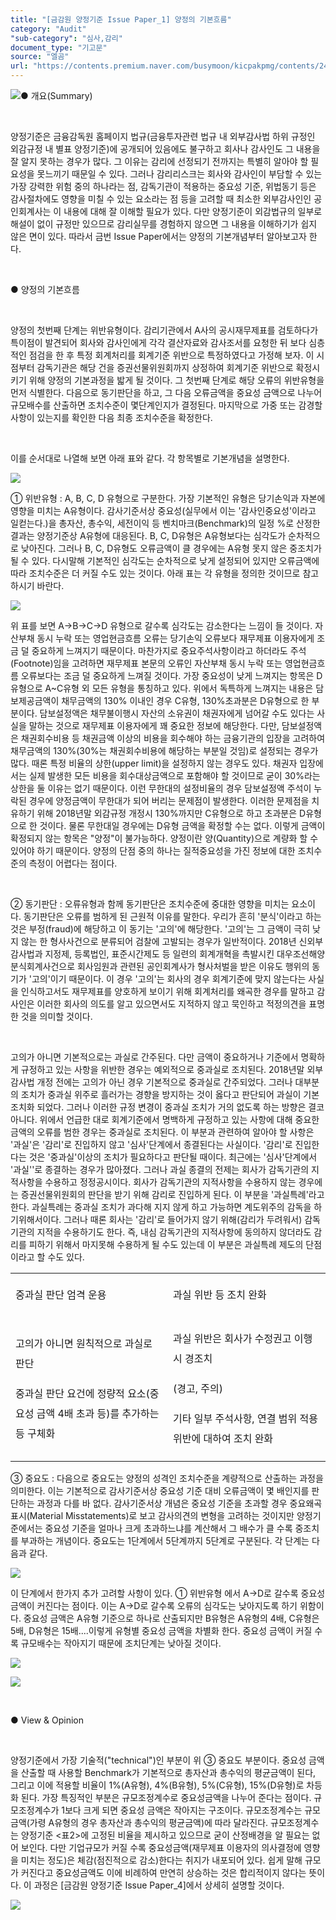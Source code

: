 ```yaml
---
title: "[금감원 양정기준 Issue Paper_1] 양정의 기본흐름"
category: "Audit"
"sub-category": "심사,감리"
document_type: "기고문"
source: "엘곰"
url: "https://contents.premium.naver.com/busymoon/kicpakpmg/contents/240502174227056ss"
---
```

![](https://n2.news.naver.com/l.gif?type=content)● 개요(Summary)

​

양정기준은 금융감독원 홈페이지 법규(금융투자관련 법규 내 외부감사법 하위 규정인 외감규정 내 별표 양정기준)에 공개되어 있음에도 불구하고 회사나 감사인도 그 내용을 잘 알지 못하는 경우가 많다. 그 이유는 감리에 선정되기 전까지는 특별히 알아야 할 필요성을 못느끼기 때문일 수 있다. 그러나 감리리스크는 회사와 감사인이 부담할 수 있는 가장 강력한 위험 중의 하나라는 점, 감독기관이 적용하는 중요성 기준, 위법동기 등은 감사절차에도 영향을 미칠 수 있는 요소라는 점 등을 고려할 때 최소한 외부감사인인 공인회계사는 이 내용에 대해 잘 이해할 필요가 있다. 다만 양정기준이 외감법규의 일부로 해설이 없이 규정만 있으므로 감리실무를 경험하지 않으면 그 내용을 이해하기가 쉽지 않은 면이 있다. 따라서 금번 Issue Paper에서는 양정의 기본개념부터 알아보고자 한다.

​

● 양정의 기본흐름

​

양정의 첫번째 단계는 위반유형이다. 감리기관에서 A사의 공시재무제표를 검토하다가 특이점이 발견되어 회사와 감사인에게 각각 결산자료와 감사조서를 요청한 뒤 보다 심층적인 점검을 한 후 특정 회계처리를 회계기준 위반으로 특정하였다고 가정해 보자. 이 시점부터 감독기관은 해당 건을 증권선물위원회까지 상정하여 회계기준 위반으로 확정시키기 위해 양정의 기본과정을 밟게 될 것이다. 그 첫번째 단계로 해당 오류의 위반유형을 먼저 식별한다. 다음으로 동기판단을 하고, 그 다음 오류금액을 중요성 금액으로 나누어 규모배수를 산출하면 조치수준이 몇단계인지가 결정된다. 마지막으로 가중 또는 감경할 사항이 있는지를 확인한 다음 최종 조치수준을 확정한다.

​

이를 순서대로 나열해 보면 아래 표와 같다. 각 항목별로 기본개념을 설명한다.

![](https://dthumb-phinf.pstatic.net/dthumb?src=%22https://postfiles.pstatic.net/MjAyMzA3MjdfMjM0/MDAxNjkwNDI2MjM0MjM0.T7D_hM4L9FlrJBGBXRhWu_CKFDqXkb1zIkmz45pP9Kwg.WaBNYET1APsOOSRb2CZO3zbcxHnx9qKft_INy1ldNoMg.PNG.busymoon/image.png?type=w773%22&service=scs&type=w800)

① 위반유형 : A, B, C, D 유형으로 구분한다. 가장 기본적인 유형은 당기손익과 자본에 영향을 미치는 A유형이다. 감사기준서상 중요성(실무에서 이는 '감사인중요성'이라고 일컫는다.)을 총자산, 총수익, 세전이익 등 벤치마크(Benchmark)의 일정 %로 산정한 결과는 양정기준상 A유형에 대응된다. B, C, D유형은 A유형보다는 심각도가 순차적으로 낮아진다. 그러나 B, C, D유형도 오류금액이 클 경우에는 A유형 못지 않은 중조치가 될 수 있다. 다시말해 기본적인 심각도는 순차적으로 낮게 설정되어 있지만 오류금액에 따라 조치수준은 더 커질 수도 있는 것이다. 아래 표는 각 유형을 정의한 것이므로 참고하시기 바란다.

![](https://dthumb-phinf.pstatic.net/dthumb?src=%22https://postfiles.pstatic.net/MjAyMzA3MjdfNSAg/MDAxNjkwNDI3MDMwODA1.e5hyp4WL8CMMOreq5_NutsOz6PfTR9sUMgoBHaapx3sg.hgYhMh4O8BsMPh8SvSwzhvQugQFejthKNFOXV4or-Ykg.PNG.busymoon/image.png?type=w773%22&service=scs&type=w800)

위 표를 보면 A→B→C→D 유형으로 갈수록 심각도는 감소한다는 느낌이 들 것이다. 자산부채 동시 누락 또는 영업현금흐름 오류는 당기손익 오류보다 재무제표 이용자에게 조금 덜 중요하게 느껴지기 때문이다. 마찬가지로 중요주석사항이라고 하더라도 주석(Footnote)임을 고려하면 재무제표 본문의 오류인 자산부채 동시 누락 또는 영업현금흐름 오류보다는 조금 덜 중요하게 느껴질 것이다. 가장 중요성이 낮게 느껴지는 항목은 D유형으로 A~C유형 외 모든 유형을 통칭하고 있다. 위에서 독특하게 느껴지는 내용은 담보제공금액이 채무금액의 130% 이내인 경우 C유형, 130%초과분은 D유형으로 한 부분이다. 담보설정액은 채무불이행시 자산의 소유권이 채권자에게 넘어갈 수도 있다는 사실을 말하는 것으로 재무제표 이용자에게 꽤 중요한 정보에 해당한다. 다만, 담보설정액은 채권회수비용 등 채권금액 이상의 비용을 회수해야 하는 금융기관의 입장을 고려하여 채무금액의 130%(30%는 채권회수비용에 해당하는 부분일 것임)로 설정되는 경우가 많다. 때론 특정 비율의 상한(upper limit)을 설정하지 않는 경우도 있다. 채권자 입장에서는 실제 발생한 모든 비용을 회수대상금액으로 포함해야 할 것이므로 굳이 30%라는 상한을 둘 이유는 없기 때문이다. 이런 무한대의 설정비율의 경우 담보설정액 주석이 누락된 경우에 양정금액이 무한대가 되어 버리는 문제점이 발생한다. 이러한 문제점을 치유하기 위해 2018년말 외감규정 개정시 130%까지만 C유형으로 하고 초과분은 D유형으로 한 것이다. 물론 무한대일 경우에는 D유형 금액을 확정할 수는 없다. 이렇게 금액이 확정되지 않는 항목은 "양정"이 불가능하다. 양정이란 양(Quantity)으로 계량화 할 수 있어야 하기 때문이다. 양정의 단점 중의 하나는 질적중요성을 가진 정보에 대한 조치수준의 측정이 어렵다는 점이다.

​

② 동기판단 : 오류유형과 함께 동기판단은 조치수준에 중대한 영향을 미치는 요소이다. 동기판단은 오류를 범하게 된 근원적 이유를 말한다. 우리가 흔히 '분식'이라고 하는 것은 부정(fraud)에 해당하고 이 동기는 '고의'에 해당한다. '고의'는 그 금액이 극히 낮지 않는 한 형사사건으로 분류되어 검찰에 고발되는 경우가 일반적이다. 2018년 신외부감사법과 지정제, 등록법인, 표준시간제도 등 일련의 회계개혁을 촉발시킨 대우조선해양 분식회계사건으로 회사임원과 관련된 공인회계사가 형사처벌을 받은 이유도 행위의 동기가 '고의'이기 때문이다. 이 경우 '고의'는 회사의 경우 회계기준에 맞지 않는다는 사실을 인식하고서도 재무제표를 양호하게 보이기 위해 회계처리를 왜곡한 경우를 말하고 감사인은 이러한 회사의 의도를 알고 있으면서도 지적하지 않고 묵인하고 적정의견을 표명한 것을 의미할 것이다.

​

고의가 아니면 기본적으로는 과실로 간주된다. 다만 금액이 중요하거나 기준에서 명확하게 규정하고 있는 사항을 위반한 경우는 예외적으로 중과실로 조치된다. 2018년말 외부감사법 개정 전에는 고의가 아닌 경우 기본적으로 중과실로 간주되었다. 그러나 대부분의 조치가 중과실 위주로 흘러가는 경향을 방지하는 것이 옳다고 판단되어 과실이 기본조치화 되었다. 그러나 이러한 규정 변경이 중과실 조치가 거의 없도록 하는 방향은 결코 아니다. 위에서 언급한 대로 회계기준에서 명백하게 규정하고 있는 사항에 대해 중요한 금액의 오류를 범한 경우는 중과실로 조치된다. 이 부분과 관련하여 알아야 할 사항은 '과실'은 '감리'로 진입하지 않고 '심사'단계에서 종결된다는 사실이다. '감리'로 진입한다는 것은 '중과실'이상의 조치가 필요하다고 판단될 때이다. 최근에는 '심사'단계에서 '과실''로 종결하는 경우가 많아졌다. 그러나 과실 종결의 전제는 회사가 감독기관의 지적사항을 수용하고 정정공시이다. 회사가 감독기관의 지적사항을 수용하지 않는 경우에는 증권선물위원회의 판단을 받기 위해 감리로 진입하게 된다. 이 부분을 '과실특례'라고 한다. 과실특례는 중과실 조치가 과다해 지지 않게 하고 가능하면 계도위주의 감독을 하기위해서이다. 그러나 때론 회사는 '감리'로 들어가지 않기 위해(감리가 두려워서) 감독기관의 지적을 수용하기도 한다. 즉, 내심 감독기관의 지적사항에 동의하지 않더라도 감리를 피하기 위해서 마지못해 수용하게 될 수도 있는데 이 부분은 과실특례 제도의 단점이라고 할 수도 있다.

<table style=""><tbody><tr><td colspan="1" rowspan="1" style="width: 50.0%; height: 43.0px;  "><div><p style="line-height:2.0;"><span style="">중과실 판단 엄격 운용</span></p></div></td><td colspan="1" rowspan="1" style="width: 50.0%; height: 43.0px;  "><div><p style="line-height:2.0;"><span style="">과실 위반 등 조치 완화</span></p></div></td></tr><tr><td colspan="1" rowspan="1" style="width: 50.0%; height: 43.0px;  "><div><p style="line-height:2.0;"><span style="">고의가 아니면 </span><span style="">원칙적으로 </span><span style="">과실로 판단</span></p></div><div><p style="line-height:2.0;"><span style="">중과실 판단</span><span style=""> 요건에 </span><span style="">정량적 요소</span><span style="">(중요성 금액 4배 초과 등)를 </span><span style="">추가</span><span style="">하는 등 구체화</span></p></div></td><td colspan="1" rowspan="1" style="width: 50.0%; height: 43.0px;  "><div><p style="line-height:2.0;"><span style="">과실 위반</span><span style="">은 회사가 수정권고 이행시 경조치</span></p></div><div><p style="line-height:2.0;"><span style="">(경고, 주의)</span></p></div><div><p style="line-height:2.0;"><span style="">기타 일부 주석사항, </span><span style="">연결 범위 적용 위반에 대하여 조치 완화</span></p></div></td></tr></tbody></table>

③ 중요도 : 다음으로 중요도는 양정의 성격인 조치수준을 계량적으로 산출하는 과정을 의미한다. 이는 기본적으로 감사기준서상 중요성 기준 대비 오류금액이 몇 배인지를 판단하는 과정과 다를 바 없다. 감사기준서상 개념은 중요성 기준을 초과할 경우 중요왜곡표시(Material Misstatements)로 보고 감사의견의 변형을 고려하는 것이지만 양정기준에서는 중요성 기준을 얼마나 크게 초과하느냐를 계산해서 그 배수가 클 수록 중조치를 부과하는 개념이다. 중요도는 1단계에서 5단계까지 5단계로 구분된다. 각 단계는 다음과 같다.

![](https://dthumb-phinf.pstatic.net/dthumb?src=%22https://postfiles.pstatic.net/MjAyMzA3MjdfMTAy/MDAxNjkwNDI5MzExNzM5.K22kRp9-BCtQt6EV_5iVsTeNRGTJ-XpocImMQNUKUBcg.9BO5sfwD8TNEunCvIHMotUbX_AjYl78jvxPBN2YL_PAg.PNG.busymoon/image.png?type=w773%22&service=scs&type=w800)

이 단계에서 한가지 추가 고려할 사항이 있다. ① 위반유형 에서 A→D로 갈수록 중요성 금액이 커진다는 점이다. 이는 A→D로 갈수록 오류의 심각도는 낮아지도록 하기 위함이다. 중요성 금액은 A유형 기준으로 하나로 산출되지만 B유형은 A유형의 4배, C유형은 5배, D유형은 15배....이렇게 유형별 중요성 금액을 차별화 한다. 중요성 금액이 커질 수록 규모배수는 작아지기 때문에 조치단계는 낮아질 것이다.

![](https://dthumb-phinf.pstatic.net/dthumb?src=%22https://postfiles.pstatic.net/MjAyMzA3MjdfMjYy/MDAxNjkwNDI5NjE2MDE0.dIjx5P464AiQY3OO7Lot5zEG7nA6UgrDaC-2ZdlRNm4g.5wQnIDpw_TGiBF9q6MvIIEokVrOLV_c64gUvzff04ccg.PNG.busymoon/image.png?type=w773%22&service=scs&type=w800)

![](https://dthumb-phinf.pstatic.net/dthumb?src=%22https://postfiles.pstatic.net/MjAyMzA3MjdfMTYz/MDAxNjkwNDMwMDU1NTIx.KOICUy_JNgLBre1XDwpC2phoxz9P2aqxz81myQRbKmkg.tcL4umIVWueUJcAMl2IfetUlS28rEi-7Cqbxkt5YU1Qg.JPEG.busymoon/363493371_1485698808857662_8672245767661526776_n.jpg?type=w773%22&service=scs&type=w800)

​

● View & Opinion

​

양정기준에서 가장 기술적("technical")인 부분이 위 ③ 중요도 부분이다. 중요성 금액을 산출할 때 사용할 Benchmark가 기본적으로 총자산과 총수익의 평균금액이 된다, 그리고 이에 적용할 비율이 1%(A유형), 4%(B유형), 5%(C유형), 15%(D유형)로 차등화 된다. 가장 특징적인 부분은 규모조정계수로 중요성금액을 나누어 준다는 점이다. 규모조정계수가 1보다 크게 되면 중요성 금액은 작아지는 구조이다. 규모조정계수는 규모금액(가령 A유형의 경우 총자산과 총수익의 평균금액)에 따라 달라진다. 규모조정계수는 양정기준 <표2>에 고정된 비율을 제시하고 있으므로 굳이 산정배경을 알 필요는 없어 보인다. 다만 기업규모가 커질 수록 중요성금액(재무제표 이용자의 의사결정에 영향을 미치는 정도)은 체감(점진적으로 감소)한다는 취지가 내포되어 있다. 쉽게 말해 규모가 커진다고 중요성금액도 이에 비례하여 만연히 상승하는 것은 합리적이지 않다는 뜻이다. 이 과정은 \[금감원 양정기준 Issue Paper\_4\]에서 상세히 설명할 것이다.

[![](https://dthumb-phinf.pstatic.net/dthumb?src=%22https://storep-phinf.pstatic.net/cafe_004/original_28.png?type=p100_100%22&service=scs&type=w800)](https://contents.premium.naver.com/busymoon/kicpakpmg/contents/#)

​